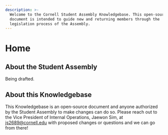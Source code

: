 ```yaml
---
description: >-
  Welcome to the Cornell Student Assembly Knowledgebase. This open-source
  document is intended to guide new and returning members through the
  legislation process of the Assembly.
---
```


# Home

## About the Student Assembly

Being drafted.

## About this Knowledgebase

This Knowledgebase is an open-source document and anyone authorized by the Student Assembly to make changes can do so. Please reach out to the Vice President of Internal Operations, Jaewon Sim, at js2689@cornell.edu with proposed changes or questions and we can go from there!

